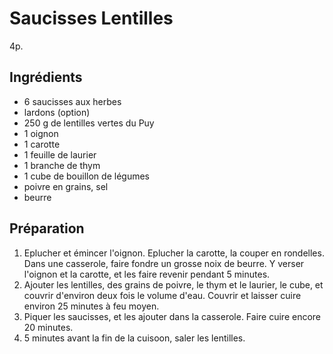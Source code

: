 # Saucisses Lentilles

4p.

## Ingrédients

* 6 saucisses aux herbes
* lardons (option)
* 250 g de lentilles vertes du Puy
* 1 oignon
* 1 carotte
* 1 feuille de laurier
* 1 branche de thym
* 1 cube de bouillon de légumes
* poivre en grains, sel
* beurre

## Préparation

1. Eplucher et émincer l'oignon. Eplucher la carotte, la couper en rondelles. Dans une casserole, faire fondre un grosse noix de beurre. Y verser l'oignon et la carotte, et les faire revenir pendant 5 minutes.
2. Ajouter les lentilles, des grains de poivre, le thym et le laurier, le cube, et couvrir d'environ deux fois le volume d'eau. Couvrir et laisser cuire environ 25 minutes à feu moyen.
3. Piquer les saucisses, et les ajouter dans la casserole. Faire cuire encore 20 minutes.
4. 5 minutes avant la fin de la cuisoon, saler les lentilles.
